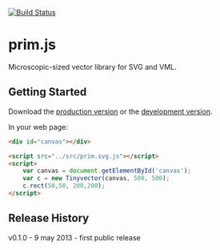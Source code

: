 [![Build Status](https://travis-ci.org/seriema/prim.js.png?branch=master)](https://travis-ci.org/seriema/prim.js)

# prim.js

Microscopic-sized vector library for SVG and VML.

## Getting Started
Download the [production version][min] or the [development version][max].

[min]: https://raw.github.com/seriema/prim.js/master/dist/prim.min.js
[max]: https://raw.github.com/seriema/prim.js/master/dist/prim.js

In your web page:

```html
<div id="canvas"></div>

<script src="../src/prim.svg.js"></script>
<script>
    var canvas = document.getElementById('canvas');
    var c = new Tinyvector(canvas, 500, 500);
    c.rect(50,50, 200,200);
</script>
```

## Release History
v0.1.0 - 9 may 2013 - first public release